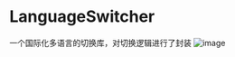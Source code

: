 ﻿# LanguageSwitcher
一个国际化多语言的切换库，对切换逻辑进行了封装
![image](https://github.com/FeverCombo3/LanguageSwitcher/screenshoot.png)
